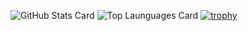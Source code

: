 ![GitHub Stats Card](https://github-readme-stats-wizlite.vercel.app/api?username=shirakawayohane&theme=transparent&include_all_commits=true)
![Top Launguages Card](https://github-readme-stats.vercel.app/api/top-langs/?username=shirakawayohane)
[![trophy](https://github-profile-trophy.vercel.app/?username=shirakawayohane)](https://github.com/ryo-ma/github-profile-trophy)
